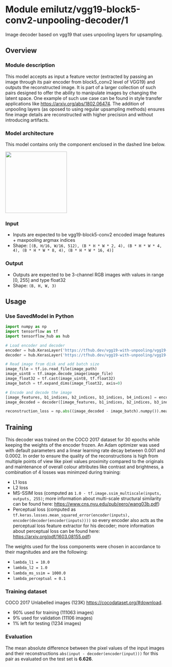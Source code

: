 # Module emilutz/vgg19-block5-conv2-unpooling-decoder/1

Image decoder based on vgg19 that uses unpooling layers for upsampling.

<!-- asset-path: https://storage.googleapis.com/vgg19-with-unpooling/vgg19-block5-conv2/decoder.tar.gz -->
<!-- module-type: image-feature-vector -->
<!-- fine-tunable: true -->
<!-- dataset: COCO 2017 -->
<!-- format: saved_model_2 -->
<!-- network-architecture: VGG-style -->
<!-- license: MIT -->

## Overview

### Module description

This model accepts as input a feature vector (extracted by passing an image through its pair encoder from block5_conv2 level of VGG19) and outputs the reconstructed image. It is part of a larger collection of such pairs designed to offer the ability to manipulate images by changing the latent space. One example of such use case can be found in style transfer applications like https://arxiv.org/abs/1802.06474. The addition of unpooling layers (as oposed to using regular upsampling methods) ensures fine image details are reconstructed with higher precision and without introducing artifacts.

### Model architecture

This model contains only the component enclosed in the dashed line below.

<img src="https://storage.googleapis.com/vgg19-with-unpooling/vgg19-block5-conv2/decoder.png" height="192">

### Input

*   Inputs are expected to be vgg19-block5-conv2 encoded image features + maxpooling argmax indices
*   Shape: `[(B, H/16, W/16, 512), (B * H * W * 2, 4), (B * H * W * 4, 4), (B * H * W * 8, 4), (B * H * W * 16, 4)]`

### Output

*   Outputs are expected to be 3-channel RGB images with values in range [0, 255] and type float32
*   Shape: `(B, H, W, 3)`

## Usage

### Use SavedModel in Python

```python
import numpy as np
import tensorflow as tf
import tensorflow_hub as hub

# Load encoder and decoder
encoder = hub.KerasLayer('https://tfhub.dev/vgg19-with-unpooling/vgg19-block5-conv2/encoder/1') # external model
decoder = hub.KerasLayer('https://tfhub.dev/vgg19-with-unpooling/vgg19-block5-conv2/decoder/1') # this model

# Read image from disk and add batch size
image_file = tf.io.read_file(image_path)
image_uint8 = tf.image.decode_image(image_file)
image_float32 = tf.cast(image_uint8, tf.float32)
image_batch = tf.expand_dims(image_float32, axis=0)

# Encode and decode the image
[image_features, b1_indices, b2_indices, b3_indices, b4_indices] = encoder(image_batch)
image_decoded = decoder([image_features, b1_indices, b2_indices, b3_indices, b4_indices])

reconstruction_loss = np.abs((image_decoded - image_batch).numpy()).mean()
```

## Training

This decoder was trained on the COCO 2017 dataset for 30 epochs while keeping the weights of the encoder frozen. An Adam optimizer was used with default parameters and a linear learning rate decay between 0.001 and 0.0002. In order to ensure the quality of the reconstructions is high from multiple points of view like pixel values proximity compared to the originals and maintenance of overall colour attributes like contrast and brightness, a combination of 4 losses was minimzed during training:
- L1 loss
- L2 loss
- MS-SSIM loss (computed as `1.0 - tf.image.ssim_multiscale(inputs, outputs, 255)`; more information about multi-scale structural similarity can be found here: https://www.cns.nyu.edu/pub/eero/wang03b.pdf)
- Perceptual loss (computed as `tf.keras.losses.mean_squared_error(encoder(inputs), encoder(decoder(encoder(inputs))))` so every encoder also acts as the perceptual loss feature extractor for his decoder; more information about perceptual loss can be found here: https://arxiv.org/pdf/1603.08155.pdf)

The weights used for the loss components were chosen in accordance to their magnitudes and are the following:
- `lambda_l1 = 10.0`
- `lambda_l2 = 1.0`
- `lambda_ms_ssim = 1000.0`
- `lambda_perceptual = 0.1`

### Training dataset

COCO 2017 Unlabelled images (123K) https://cocodataset.org/#download.
- 90% used for training (111063 images)
- 9% used for validation (11106 images)
- 1% left for testing (1234 images)

### Evaluation

The mean absolute difference between the pixel values of the input images and their reconstructions `abs(input - decoder(encoder(input)))` for this pair as evaluated on the test set is **6.626**. 
